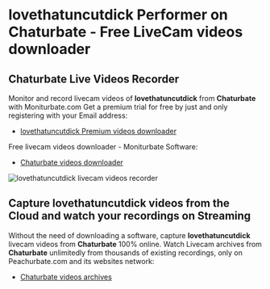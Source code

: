 # lovethatuncutdick Performer on Chaturbate - Free LiveCam videos downloader

## Chaturbate Live Videos Recorder

Monitor and record livecam videos of **lovethatuncutdick** from **Chaturbate** with Moniturbate.com
Get a premium trial for free by just and only registering with your Email address:
* [lovethatuncutdick Premium videos downloader](https://moniturbate.com/request-demo-licence-key.html)

Free livecam videos downloader - Moniturbate Software:
* [Chaturbate videos downloader](https://moniturbate.com/moniturbate-download-software.html)

![lovethatuncutdick livecam videos recorder](https://peachurnet.com/templates/moniturbate-software.png)


## Capture lovethatuncutdick videos from the Cloud and watch your recordings on Streaming

Without the need of downloading a software, capture **lovethatuncutdick** livecam videos from **Chaturbate** 100% online.
Watch Livecam archives from **Chaturbate** unlimitedly from thousands of existing recordings, only on Peachurbate.com and its websites network:
* [Chaturbate videos archives](https://peachurnet.com/)
